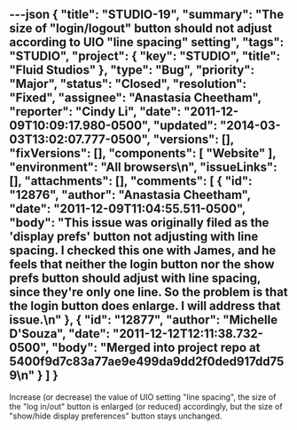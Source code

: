 ---json
{
  "title": "STUDIO-19",
  "summary": "The size of \"login/logout\" button should not adjust according to UIO \"line spacing\" setting",
  "tags": "STUDIO",
  "project": {
    "key": "STUDIO",
    "title": "Fluid Studios"
  },
  "type": "Bug",
  "priority": "Major",
  "status": "Closed",
  "resolution": "Fixed",
  "assignee": "Anastasia Cheetham",
  "reporter": "Cindy Li",
  "date": "2011-12-09T10:09:17.980-0500",
  "updated": "2014-03-03T13:02:07.777-0500",
  "versions": [],
  "fixVersions": [],
  "components": [
    "Website"
  ],
  "environment": "All browsers\n",
  "issueLinks": [],
  "attachments": [],
  "comments": [
    {
      "id": "12876",
      "author": "Anastasia Cheetham",
      "date": "2011-12-09T11:04:55.511-0500",
      "body": "This issue was originally filed as the 'display prefs' button not adjusting with line spacing. I checked this one with James, and he feels that neither the login button nor the show prefs button should adjust with line spacing, since they're only one line. So the problem is that the login button **does** enlarge. I will address that issue.\n"
    },
    {
      "id": "12877",
      "author": "Michelle D'Souza",
      "date": "2011-12-12T12:11:38.732-0500",
      "body": "Merged into project repo at 5400f9d7c83a77ae9e499da9dd2f0ded917dd759\n"
    }
  ]
}
---
Increase (or decrease) the value of UIO setting "line spacing", the size of the "log in/out" button is enlarged (or reduced) accordingly, but the size of "show/hide display preferences" button stays unchanged.

        
